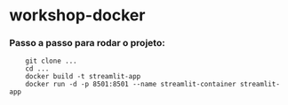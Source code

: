 # workshop-docker

### Passo a passo para rodar o projeto:

```
    git clone ...
    cd ...
    docker build -t streamlit-app
    docker run -d -p 8501:8501 --name streamlit-container streamlit-app
```